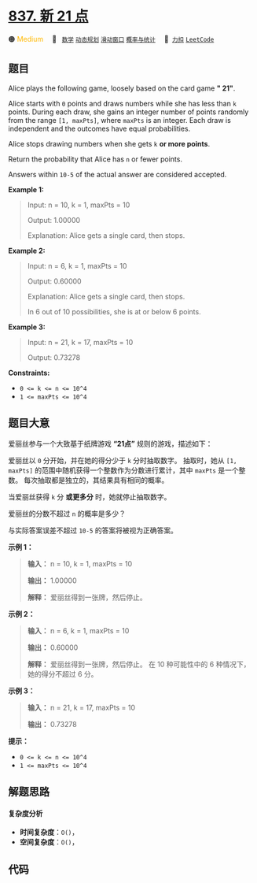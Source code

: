 # [837. 新 21 点](https://2xiao.github.io/leetcode-js/problem/0837.html)

🟠 <font color=#ffb800>Medium</font>&emsp; 🔖&ensp; [`数学`](/tag/math.md) [`动态规划`](/tag/dynamic-programming.md) [`滑动窗口`](/tag/sliding-window.md) [`概率与统计`](/tag/probability-and-statistics.md)&emsp; 🔗&ensp;[`力扣`](https://leetcode.cn/problems/new-21-game) [`LeetCode`](https://leetcode.com/problems/new-21-game)

## 题目

Alice plays the following game, loosely based on the card game **" 21"**.

Alice starts with `0` points and draws numbers while she has less than `k`
points. During each draw, she gains an integer number of points randomly from
the range `[1, maxPts]`, where `maxPts` is an integer. Each draw is
independent and the outcomes have equal probabilities.

Alice stops drawing numbers when she gets `k` **or more points**.

Return the probability that Alice has `n` or fewer points.

Answers within `10-5` of the actual answer are considered accepted.



**Example 1:**

> Input: n = 10, k = 1, maxPts = 10
> 
> Output: 1.00000
> 
> Explanation: Alice gets a single card, then stops.

**Example 2:**

> Input: n = 6, k = 1, maxPts = 10
> 
> Output: 0.60000
> 
> Explanation: Alice gets a single card, then stops.
> 
> In 6 out of 10 possibilities, she is at or below 6 points.

**Example 3:**

> Input: n = 21, k = 17, maxPts = 10
> 
> Output: 0.73278

**Constraints:**

  * `0 <= k <= n <= 10^4`
  * `1 <= maxPts <= 10^4`


## 题目大意

爱丽丝参与一个大致基于纸牌游戏 **“21点”** 规则的游戏，描述如下：

爱丽丝以 `0` 分开始，并在她的得分少于 `k` 分时抽取数字。 抽取时，她从 `[1, maxPts]` 的范围中随机获得一个整数作为分数进行累计，其中
`maxPts` 是一个整数。 每次抽取都是独立的，其结果具有相同的概率。

当爱丽丝获得 `k` 分 **或更多分** 时，她就停止抽取数字。

爱丽丝的分数不超过 `n` 的概率是多少？

与实际答案误差不超过 `10-5` 的答案将被视为正确答案。



**示例 1：**

> 
> 
> 
> 
> 
> **输入：** n = 10, k = 1, maxPts = 10
> 
> **输出：** 1.00000
> 
> **解释：** 爱丽丝得到一张牌，然后停止。
> 
> 

**示例 2：**

> 
> 
> 
> 
> 
> **输入：** n = 6, k = 1, maxPts = 10
> 
> **输出：** 0.60000
> 
> **解释：** 爱丽丝得到一张牌，然后停止。 在 10 种可能性中的 6 种情况下，她的得分不超过 6 分。
> 
> 

**示例 3：**

> 
> 
> 
> 
> 
> **输入：** n = 21, k = 17, maxPts = 10
> 
> **输出：** 0.73278
> 
> 



**提示：**

  * `0 <= k <= n <= 10^4`
  * `1 <= maxPts <= 10^4`


## 解题思路

#### 复杂度分析

- **时间复杂度**：`O()`，
- **空间复杂度**：`O()`，

## 代码

```javascript

```